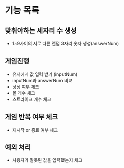 # 기능 목록

## 맞춰야하는 세자리 수 생성
* 1~9사이의 서로 다른 랜덤 3자리 숫자 생성(answerNum)

## 게임진행
* 유저에게 값 입력 받기 (inputNum)
* inputNum과 answerNum 비교
* 낫싱 여부 체크
* 볼 개수 체크
* 스트라이크 개수 체크

## 게임 반복 여부 체크
* 재시작 or 종료 여부 체크

## 예외 처리
* 사용자가 잘못된 값을 입력했는지 체크